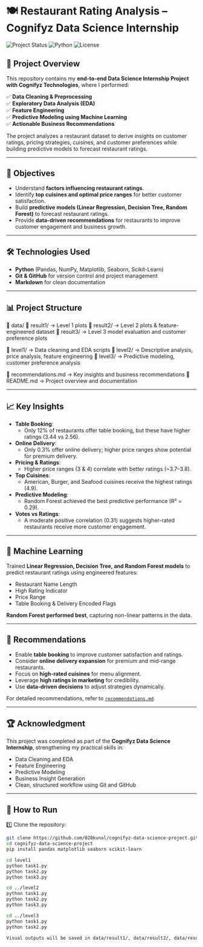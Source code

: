 # 🍽️ Restaurant Rating Analysis – Cognifyz Data Science Internship

![Project Status](https://img.shields.io/badge/status-completed-brightgreen)
![Python](https://img.shields.io/badge/python-3.10%2B-blue)
![License](https://img.shields.io/badge/license-MIT-green)

## 📌 Project Overview

This repository contains my **end-to-end Data Science Internship Project with Cognifyz Technologies**, where I performed:

✅ **Data Cleaning & Preprocessing**  
✅ **Exploratory Data Analysis (EDA)**  
✅ **Feature Engineering**  
✅ **Predictive Modeling using Machine Learning**  
✅ **Actionable Business Recommendations**

The project analyzes a restaurant dataset to derive insights on customer ratings, pricing strategies, cuisines, and customer preferences while building predictive models to forecast restaurant ratings.

---

## 🚀 Objectives

- Understand **factors influencing restaurant ratings**.
- Identify **top cuisines and optimal price ranges** for better customer satisfaction.
- Build **predictive models (Linear Regression, Decision Tree, Random Forest)** to forecast restaurant ratings.
- Provide **data-driven recommendations** for restaurants to improve customer engagement and business growth.

---

## 🛠️ Technologies Used

- **Python** (Pandas, NumPy, Matplotlib, Seaborn, Scikit-Learn)
- **Git & GitHub** for version control and project management
- **Markdown** for clean documentation

---

## 📊 Project Structure

📁 data/
📁 result1/ → Level 1 plots
📁 result2/ → Level 2 plots & feature-engineered dataset
📁 result3/ → Level 3 model evaluation and customer preference plots

📁 level1/ → Data cleaning and EDA scripts
📁 level2/ → Descriptive analysis, price analysis, feature engineering
📁 level3/ → Predictive modeling, customer preference analysis

📄 recommendations.md → Key insights and business recommendations
📄 README.md → Project overview and documentation


---

## 📈 Key Insights

- **Table Booking**:
  - Only 12% of restaurants offer table booking, but these have higher ratings (3.44 vs 2.56).
- **Online Delivery**:
  - Only 0.3% offer online delivery; higher price ranges show potential for premium delivery.
- **Pricing & Ratings**:
  - Higher price ranges (3 & 4) correlate with better ratings (~3.7–3.8).
- **Top Cuisines**:
  - American, Burger, and Seafood cuisines receive the highest ratings (4.9).
- **Predictive Modeling**:
  - Random Forest achieved the best predictive performance (R² = 0.29).
- **Votes vs Ratings**:
  - A moderate positive correlation (0.31) suggests higher-rated restaurants receive more customer engagement.

---

## 🤖 Machine Learning

Trained **Linear Regression, Decision Tree, and Random Forest models** to predict restaurant ratings using engineered features:
- Restaurant Name Length
- High Rating Indicator
- Price Range
- Table Booking & Delivery Encoded Flags

**Random Forest performed best**, capturing non-linear patterns in the data.

---

## 📌 Recommendations

- Enable **table booking** to improve customer satisfaction and ratings.
- Consider **online delivery expansion** for premium and mid-range restaurants.
- Focus on **high-rated cuisines** for menu alignment.
- Leverage **high ratings in marketing** for credibility.
- Use **data-driven decisions** to adjust strategies dynamically.

For detailed recommendations, refer to [`recommendations.md`](./recommendations.md).

---

## 🏆 Acknowledgment

This project was completed as part of the **Cognifyz Data Science Internship**, strengthening my practical skills in:

- Data Cleaning and EDA
- Feature Engineering
- Predictive Modeling
- Business Insight Generation
- Clean, structured workflow using Git and GitHub

---

## 📌 How to Run

1️⃣ Clone the repository:
```bash
git clone https://github.com/028kunal/cognifyz-data-science-project.git
cd cognifyz-data-science-project
pip install pandas matplotlib seaborn scikit-learn

cd level1
python task1.py
python task2.py
python task3.py

cd ../level2
python task1.py
python task2.py
python task3.py

cd ../level3
python task1.py
python task2.py

Visual outputs will be saved in data/result1/, data/result2/, data/result3/.
